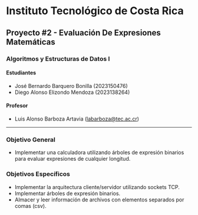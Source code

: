 # Instituto Tecnológico de Costa Rica

## Proyecto #2 - Evaluación De Expresiones Matemáticas

### Algoritmos y Estructuras de Datos I

#### Estudiantes

- José Bernardo Barquero Bonilla (2023150476)
- Diego Alonso Elizondo Mendoza (2023138264)

#### Profesor

- Luis Alonso Barboza Artavia (<labarboza@tec.ac.cr>)

----

### Objetivo General

- Implementar una calculadora utilizando árboles de expresión binarios para evaluar expresiones de
cualquier longitud.

### Objetivos Específicos

- Implementar la arquitectura cliente/servidor utilizando sockets TCP.
- Implementar árboles de expresión binarios.
- Almacer y leer información de archivos con elementos separados por comas (csv).
